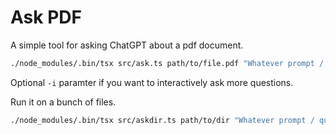 # Ask PDF

A simple tool for asking ChatGPT about a pdf document.

```sh
./node_modules/.bin/tsx src/ask.ts path/to/file.pdf "Whatever prompt / question you have" [-i]
```

Optional `-i` paramter if you want to interactively ask more questions.


Run it on a bunch of files.
```sh
./node_modules/.bin/tsx src/askdir.ts path/to/dir "Whatever prompt / question you have"
```




